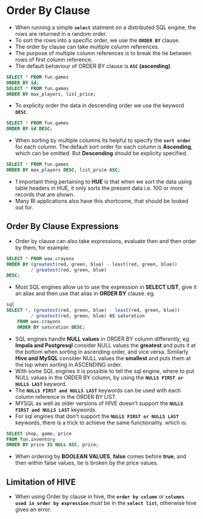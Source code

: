 # Order By Clause

- When running a simple **`select`** statment on a distributed SQL engine, the rows are returned in a random order.
- To sort the rows into a specific order, we use the **`ORDER BY`** clause.
- The order by clause can take multiple column references.
- The purpose of multiple column references is to break the tie between rows of first column reference.
- The default behaviour of ORDER BY clause is **`ASC` (ascending)**.

```sql
SELECT * FROM fun.games
ORDER BY id;
SELECT * FROM fun.games
ORDER BY max_players, list_price;
```

- To explicity order the data in descending order we use the keyword **`DESC`**.

```sql
SELECT * FROM fun.games
ORDER BY id DESC;
```

- When sorting by multiple columns its helpful to specify the **`sort order`** for each column. The default sort order for each column is **Ascending**, which can be omitted. But **Descending** should be explicity specified.

```sql
SELECT * FROM fun.games
ORDER BY max_players DESC, list_price ASC;
```

- 1 important thing pertaining to **HUE** is that when we sort the data using table headers in HUE, it only sorts the present data i.e. 100 or more records that are shown.
- Many BI applications also have this shortcome, that should be looked out for.

## Order By Clause Expressions

- Order by clause can also take expressions, evaluate then and then order by them, for example:

```sql
SELECT * FROM wax.crayons
ORDER BY (greatest(red, green, blue) - least(red, green, blue))
         / greatest(red, green, blue)
DESC;
```

- Most SQL engines allow us to use the expression in **SELECT LIST**, give it an alias and then use that alias in **ORDER BY** clause. eg.

```sql
sql
SELECT *, (greatest(red, green, blue) - least(red, green, blue))
         / greatest(red, green, blue) AS saturation
    FROM wax.crayons
    ORDER BY saturation DESC;
```

- SQL engines handle **NULL values** in ORDER BY column differently, eg. **Impala and Postgresql** consider NULL values the **greatest** and puts it at the bottom when sorting in ascending order, and vice versa. Similarly **Hive and MySQL** consider NULL values the **smallest** and puts them at the top when sorting in ASCENDING order.
- With some SQL engines it is possible to tell the sql engine, where to put NULL values in the ORDER BY column, by using the **`NULLS FIRST or NULLS LAST`** keyword.
- The **`NULLS FIRST and NULLS LAST`** keywords can be used with each column reference in the ORDER BY LIST.
- MYSQL as well as older versions of HIVE doesn't support the **`NULLS FIRST and NULLS LAST`** keywords.
- For sql engines that don't support the **`NULLS FIRST or NULLS LAST`** keywords, there is a trick to achieve the same functionality. which is:

```sql
SELECT shop, game, price
FROM fun.inventory
ORDER BY price IS NULL ASC, price;
```

- When ordering by **BOOLEAN VALUES**, **false** comes before **true**, and then within false values, tie is broken by the price values.

## Limitation of HIVE

- When using Order by clause in hive, the **`order by column`** or **`columns used in order by expression`** must be in the **`select list`**, otherwise hive gives an error.
